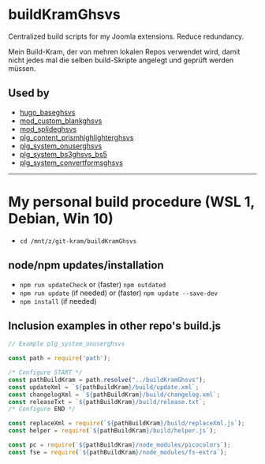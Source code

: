 # buildKramGhsvs
 Centralized build scripts for my Joomla extensions. Reduce redundancy.

Mein Build-Kram, der von mehren lokalen Repos verwendet wird, damit nicht jedes mal die selben build-Skripte angelegt und geprüft werden müssen.

## Used by
- [hugo_baseghsvs](https://github.com/GHSVS-de/hugo_baseghsvs)
- [mod_custom_blankghsvs](https://github.com/GHSVS-de/mod_custom_blankghsvs)
- [mod_splideghsvs](https://github.com/GHSVS-de/mod_splideghsvs)
- [plg_content_prismhighlighterghsvs](https://github.com/GHSVS-de/plg_content_prismhighlighterghsvs)
- [plg_system_onuserghsvs](https://github.com/GHSVS-de/plg_system_onuserghsvs)
- [plg_system_bs3ghsvs_bs5](https://github.com/GHSVS-de/plg_system_bs3ghsvs_bs5)
- [plg_system_convertformsghsvs](https://github.com/GHSVS-de/plg_system_convertformsghsvs)

----------------------

# My personal build procedure (WSL 1, Debian, Win 10)

- `cd /mnt/z/git-kram/buildKramGhsvs`

## node/npm updates/installation
- `npm run updateCheck` or (faster) `npm outdated`
- `npm run update` (if needed) or (faster) `npm update --save-dev`
- `npm install` (if needed)

## Inclusion examples in other repo's build.js

```js
// Example plg_system_onuserghsvs

const path = require('path');

/* Configure START */
const pathBuildKram = path.resolve("../buildKramGhsvs");
const updateXml = `${pathBuildKram}/build/update.xml`;
const changelogXml = `${pathBuildKram}/build/changelog.xml`;
const releaseTxt = `${pathBuildKram}/build/release.txt`;
/* Configure END */

const replaceXml = require(`${pathBuildKram}/build/replaceXml.js`);
const helper = require(`${pathBuildKram}/build/helper.js`);

const pc = require(`${pathBuildKram}/node_modules/picocolors`);
const fse = require(`${pathBuildKram}/node_modules/fs-extra`);
```
